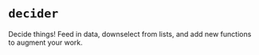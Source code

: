 # `decider`
Decide things! Feed in data, downselect from lists, and add new functions to augment your work. 
